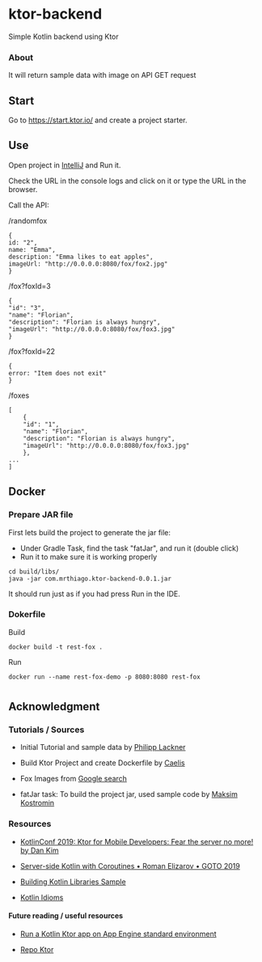# ktor-backend
Simple Kotlin backend using Ktor

### About
It will return sample data with image on API GET request


## Start
Go to https://start.ktor.io/ and create a project starter.


## Use
Open project in [IntelliJ](https://www.jetbrains.com/idea/) and Run it.

Check the URL in the console logs and click on it or type the URL in the browser.

Call the API:

/randomfox

```
{
id: "2",
name: "Emma",
description: "Emma likes to eat apples",
imageUrl: "http://0.0.0.0:8080/fox/fox2.jpg"
}
```

/fox?foxId=3

```
{
"id": "3",
"name": "Florian",
"description": "Florian is always hungry",
"imageUrl": "http://0.0.0.0:8080/fox/fox3.jpg"
}
```

/fox?foxId=22

```
{
error: "Item does not exit"
}
```

/foxes

```
[
    {
    "id": "1",
    "name": "Florian",
    "description": "Florian is always hungry",
    "imageUrl": "http://0.0.0.0:8080/fox/fox3.jpg"
    },
...
]
```

## Docker
### Prepare JAR file
First lets build the project to generate the jar file:
 - Under Gradle Task, find the task "fatJar", and run it (double click)
 - Run it to make sure it is working properly
 ```
cd build/libs/
java -jar com.mrthiago.ktor-backend-0.0.1.jar
```
It should run just as if you had press Run in the IDE.

### Dokerfile

Build
```
docker build -t rest-fox .
```

Run
```
docker run --name rest-fox-demo -p 8080:8080 rest-fox
```

# 
## Acknowledgment

### Tutorials / Sources
- Initial Tutorial and sample data by [Philipp Lackner](https://www.youtube.com/watch?v=c6I3Dw0xDlQ)

- Build Ktor Project and create Dockerfile by [Caelis](https://www.youtube.com/watch?v=Q1AFRrmEWtU)

- Fox Images from [Google search](https://www.google.com/search?q=fox)

- fatJar task: To build the project jar, used sample code by [Maksim Kostromin](https://gist.github.com/daggerok/4f5f63448f24d991c273165615baa39a)


### Resources 
- [KotlinConf 2019: Ktor for Mobile Developers: Fear the server no more! by Dan Kim](https://www.youtube.com/watch?v=SOPEc8JnFl4)

- [Server-side Kotlin with Coroutines • Roman Elizarov • GOTO 2019](https://www.youtube.com/watch?v=hQrFfwT1IMo&t=8s)

- [Building Kotlin Libraries Sample](https://docs.gradle.org/current/samples/sample_building_kotlin_libraries.html)

- [Kotlin Idioms](https://kotlinlang.org/docs/idioms.html)

#### Future reading / useful resources
- [Run a Kotlin Ktor app on App Engine standard environment](https://cloud.google.com/community/tutorials/kotlin-ktor-app-engine-java8)

- [Repo Ktor](https://github.com/ktorio/ktor)


